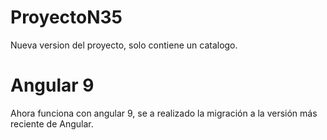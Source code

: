 # ProyectoN35

Nueva version del proyecto, solo contiene un catalogo.

# Angular 9

Ahora funciona con angular 9, se a realizado la migración a la versión más reciente de Angular.